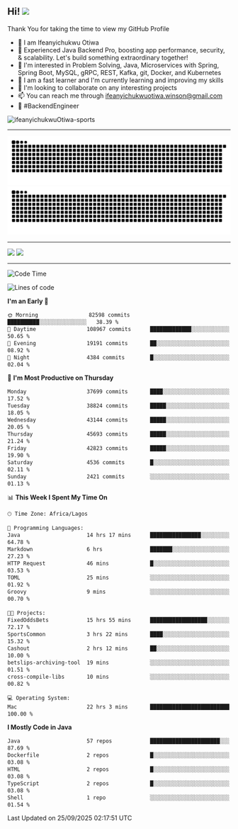 <!-- BLOG-POST-LIST:START --><!-- BLOG-POST-LIST:END -->

## Hi! <img src="https://media.giphy.com/media/hvRJCLFzcasrR4ia7z/giphy.gif" width="4%"> 

Thank You for taking the time to view my GitHub Profile

- 👋 I am Ifeanyichukwu Otiwa
- 🚀 Experienced Java Backend Pro, boosting app performance, security, & scalability. Let's build something extraordinary together!
- 👀 I'm interested in Problem Solving, Java, Microservices with Spring, Spring Boot, MySQL, gRPC, REST, Kafka, git, Docker, and Kubernetes
- 🌱 I am a fast learner and I'm currently learning and improving my skills
- 💞️ I'm looking to collaborate on any interesting projects
- 📫 You can reach me through ifeanyichukwuotiwa.winson@gmail.com
- 🚀 #BackendEngineer

<p align="left" marginTop="10px"> <img src="https://komarev.com/ghpvc/?username=ifeanyichukwuOtiwa-sports&label=Profile%20views&color=0e75b6&style=for-the-badge" alt="ifeanyichukwuOtiwa-sports" /> </p>

***

<!--🐍📈SNAKEGRAPH / 🌐WEBSITE: https://github.com/Platane/snk -->
![github contribution grid snake animation](https://raw.githubusercontent.com/ifeanyichukwuOtiwa-sports/ifeanyichukwuOtiwa-sports/output/github-contribution-grid-snake-dark.svg#gh-dark-mode-only)![github contribution grid snake animation](https://raw.githubusercontent.com/ifeanyichukwuOtiwa-sports/ifeanyichukwuOtiwa-sports/output/github-contribution-grid-snake.svg#gh-light-mode-only)

***

<p float="left">
  <img float="left" src="https://github-readme-stats.vercel.app/api?username=ifeanyichukwuOtiwa-sports&count_private=true&include_all_commits=true&theme=react&show_icons=true" />
  <img float="right" src="https://github-readme-stats.vercel.app/api/top-langs/?username=ifeanyichukwuOtiwa-sports&layout=compact&show_icons=true&theme=react" /> 
</p>

***



<!--START_SECTION:waka-->
![Code Time](http://img.shields.io/badge/Code%20Time-4%2C241%20hrs%2030%20mins-blue)

![Lines of code](https://img.shields.io/badge/From%20Hello%20World%20I%27ve%20Written-61.2%20million%20lines%20of%20code-blue)

**I'm an Early 🐤** 

```text
🌞 Morning                82598 commits       ██████████░░░░░░░░░░░░░░░   38.39 % 
🌆 Daytime                108967 commits      █████████████░░░░░░░░░░░░   50.65 % 
🌃 Evening                19191 commits       ██░░░░░░░░░░░░░░░░░░░░░░░   08.92 % 
🌙 Night                  4384 commits        █░░░░░░░░░░░░░░░░░░░░░░░░   02.04 % 
```
📅 **I'm Most Productive on Thursday** 

```text
Monday                   37699 commits       ████░░░░░░░░░░░░░░░░░░░░░   17.52 % 
Tuesday                  38824 commits       █████░░░░░░░░░░░░░░░░░░░░   18.05 % 
Wednesday                43144 commits       █████░░░░░░░░░░░░░░░░░░░░   20.05 % 
Thursday                 45693 commits       █████░░░░░░░░░░░░░░░░░░░░   21.24 % 
Friday                   42823 commits       █████░░░░░░░░░░░░░░░░░░░░   19.90 % 
Saturday                 4536 commits        █░░░░░░░░░░░░░░░░░░░░░░░░   02.11 % 
Sunday                   2421 commits        ░░░░░░░░░░░░░░░░░░░░░░░░░   01.13 % 
```


📊 **This Week I Spent My Time On** 

```text
🕑︎ Time Zone: Africa/Lagos

💬 Programming Languages: 
Java                     14 hrs 17 mins      ████████████████░░░░░░░░░   64.78 % 
Markdown                 6 hrs               ███████░░░░░░░░░░░░░░░░░░   27.23 % 
HTTP Request             46 mins             █░░░░░░░░░░░░░░░░░░░░░░░░   03.53 % 
TOML                     25 mins             ░░░░░░░░░░░░░░░░░░░░░░░░░   01.92 % 
Groovy                   9 mins              ░░░░░░░░░░░░░░░░░░░░░░░░░   00.70 % 

🐱‍💻 Projects: 
FixedOddsBets            15 hrs 55 mins      ██████████████████░░░░░░░   72.17 % 
SportsCommon             3 hrs 22 mins       ████░░░░░░░░░░░░░░░░░░░░░   15.32 % 
Cashout                  2 hrs 12 mins       ██░░░░░░░░░░░░░░░░░░░░░░░   10.00 % 
betslips-archiving-tool  19 mins             ░░░░░░░░░░░░░░░░░░░░░░░░░   01.51 % 
cross-compile-libs       10 mins             ░░░░░░░░░░░░░░░░░░░░░░░░░   00.82 % 

💻 Operating System: 
Mac                      22 hrs 3 mins       █████████████████████████   100.00 % 
```

**I Mostly Code in Java** 

```text
Java                     57 repos            ██████████████████████░░░   87.69 % 
Dockerfile               2 repos             █░░░░░░░░░░░░░░░░░░░░░░░░   03.08 % 
HTML                     2 repos             █░░░░░░░░░░░░░░░░░░░░░░░░   03.08 % 
TypeScript               2 repos             █░░░░░░░░░░░░░░░░░░░░░░░░   03.08 % 
Shell                    1 repo              ░░░░░░░░░░░░░░░░░░░░░░░░░   01.54 % 
```




 Last Updated on 25/09/2025 02:17:51 UTC
<!--END_SECTION:waka-->

<!--
<p align="center">
![trophy](https://github-profile-trophy.vercel.app/?username=ifeanyichukwuOtiwa-sports&theme=onedark) (https://github.com/ryo-ma/github-profile-trophy)
</p>
-->

<!---
ifeanyi-otiwa/ifeanyi-otiwa is a ✨ special ✨ repository because its `README.md` (this file) appears on your GitHub profile.
You can click the Preview link to take a look at your changes.
--->
